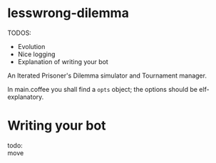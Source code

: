 lesswrong-dilemma
=================

TODOS:  
* Evolution      
* Nice logging      
* Explanation of writing your bot      

An Iterated Prisoner's Dilemma simulator and Tournament manager.    

In main.coffee you shall find a `opts` object; the options should be elf-explanatory.    

Writing your bot
================

todo:  
move  